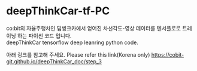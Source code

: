 # deepThinkCar-tf-PC
co:bit의 자율주행차인 딥씽크카에서 얻어진 차선각도-영상 데이터를 텐서플로로 트레이닝 하는 파이썬 코드 입니다.    
deepThinkCar tensorflow deep leanring python code.

아래 링크를 참고해 주세요.
Please refer this link(Korena only)
https://cobit-git.github.io/deepThinkCar_doc/step_3
